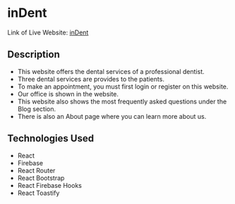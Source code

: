 # inDent

Link of Live Website: [inDent](https://dental-service-f0546.web.app/)

## Description ##

* This website offers the dental services of a professional dentist.
* Three dental services are provides to the patients.
* To make an appointment, you must first login or register on this website.
* Our office is shown in the website.
* This website also shows the most frequently asked questions under the Blog section.
* There is also an About page where you can learn more about us.

## Technologies Used ##

* React
* Firebase
* React Router
* React Bootstrap
* React Firebase Hooks
* React Toastify